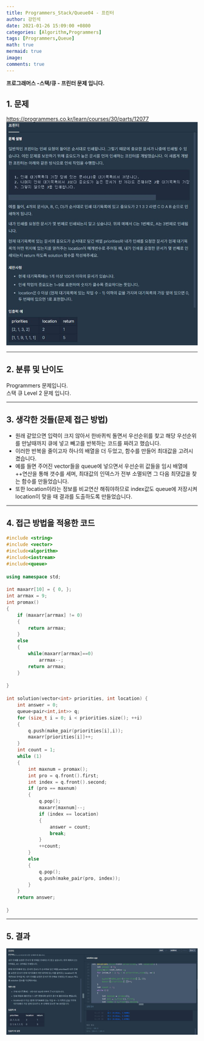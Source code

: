 ```yaml
---
title: Programmers_Stack/Queue04 - 프린터
author: 강민석
date: 2021-01-26 15:09:00 +0800
categories: [Algorithm,Programmers]
tags: [Programmers,Queue]
math: true
mermaid: true
image: 
comments: true
---
```


**프로그래머스 -스택/큐 - 프린터 문제 입니다.**

## 1. 문제
<https://programmers.co.kr/learn/courses/30/parts/12077>
![](/assets/img/sample/Programmers/SQ_04/Problem.JPG)  


-----  

## 2. 분류 및 난이도

Programmers 문제입니다.  
스택 큐 Level 2 문제 입니다.    

-----  

## 3. 생각한 것들(문제 접근 방법)

- 원래 같았으면 입력이 크지 않아서 한바퀴씩 돌면서 우선순위를 찾고 해당 우선순위를 만날때까지 큐에 넣고 빼고를 반복하는 코드를 짜려고 했습니다.
- 이러한 반복을 줄이고자 하나의 배열을 더 두었고, 함수를 만들어 최대값을 고려시켰습니다.
- 예를 들면 주어진 vector들을 queue에 넣으면서 우선순위 값들을 임시 배열에 ++연산을 통해 갯수를 세며, 최대값의 인덱스가 전부 소멸되면 그 다음 최댓값을 찾는 함수를 만들었습니다.
- 또한 location이라는 정보를 비교연산 해줘야하므로 index값도 queue에 저장시켜 location이 맞을 때 결과를 도출하도록 만들었습니다.


-----  

## 4. 접근 방법을 적용한 코드

```c++
#include <string>
#include <vector>
#include<algorithm>
#include<iostream>
#include<queue>

using namespace std;

int maxarr[10] = { 0, };
int arrmax = 9;
int promax()
{
    if (maxarr[arrmax] != 0)
    {
        return arrmax;
    }
    else
    {
        while(maxarr[arrmax]==0)
            arrmax--;
        return arrmax;
    }
    
}

int solution(vector<int> priorities, int location) {
    int answer = 0;
    queue<pair<int,int>> q;
    for (size_t i = 0; i < priorities.size(); ++i)
    {
        q.push(make_pair(priorities[i],i));
        maxarr[priorities[i]]++;
    }
    int count = 1;
    while (1)
    {
        int maxnum = promax();
        int pro = q.front().first;
        int index = q.front().second;
        if (pro == maxnum)
        {
            q.pop();
            maxarr[maxnum]--;
            if (index == location)
            {
                answer = count;
                break;
            }
            ++count;
        }
        else
        {
            q.pop();
            q.push(make_pair(pro, index));
        }
    }
    return answer;

}
```
-----

## 5. 결과

![](/assets/img/sample/Programmers/SQ_04/result.JPG)











 